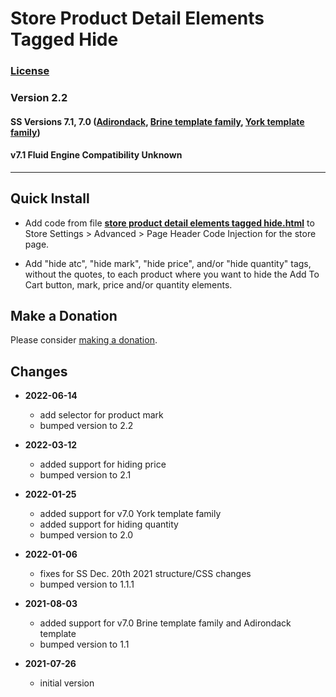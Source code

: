 # Store Product Detail Elements Tagged Hide

### [License][99]

### Version 2.2

#### SS Versions 7.1, 7.0 ([Adirondack][2], [Brine template family][1], [York template family][3])

#### v7.1 Fluid Engine Compatibility Unknown

---

## Quick Install

* Add code from file **[store product detail elements tagged hide.html][4]**
  to Store Settings > Advanced > Page Header Code Injection for the store page.
  
* Add "hide atc", "hide mark", "hide price", and/or "hide quantity" tags,
  without the quotes, to each product where you want to hide the Add To Cart
  button, mark, price and/or quantity elements.

## Make a Donation

Please consider [making a donation][5].

## Changes

* **2022-06-14**

  * add selector for product mark
  * bumped version to 2.2
  
* **2022-03-12**

  * added support for hiding price
  * bumped version to 2.1
  
* **2022-01-25**

  * added support for v7.0 York template family
  * added support for hiding quantity
  * bumped version to 2.0
  
* **2022-01-06**

  * fixes for SS Dec. 20th 2021 structure/CSS changes
  * bumped version to 1.1.1
  
* **2021-08-03**

  * added support for v7.0 Brine template family and Adirondack template
  * bumped version to 1.1
  
* **2021-07-26**

  * initial version

[1]: https://support.squarespace.com/hc/en-us/articles/212512738-Brine-template-family
[2]: https://support.squarespace.com/hc/en-us/articles/206545397-Adirondack-template
[3]: https://support.squarespace.com/hc/en-us/articles/218211197-York-template-family
[4]: store%20product%20detail%20elements%20tagged%20hide.html#L1
[5]: https://github.com/tomsWebConsulting/twcsl#make-a-donation
[99]: https://github.com/tomsWebConsulting/twcsl/blob/main/LICENSE.txt#L1

